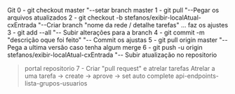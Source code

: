 Git
0 - git checkout master                                                 "--setar branch master
1 - git pull                                                            "--Pegar os arquivos atualizados
2 - git checkout -b stefanos/exibir-localAtual-cxEntrada              "--Criar branch "nome da rede / detalhe tarefas"
... faz os ajustes
3 - git add --all                                                       "-- Subir alterações para a branch
4 - git commit -m "descrição oque foi feito"                            "-- Commit os ajustas
5 - git pull origin master                                              "-- Pega a ultima versão caso tenha algum merge
6 - git push -u origin stefanos/exibir-localAtual-cxEntrada             "-- Subir atualização no repositorio
> portal repositorio
7 - Criar "pull request" e atrelar tarefas
Atrelar a uma tarefa -> create -> aprove -> set auto complete
api-endpoints-lista-grupos-usuarios